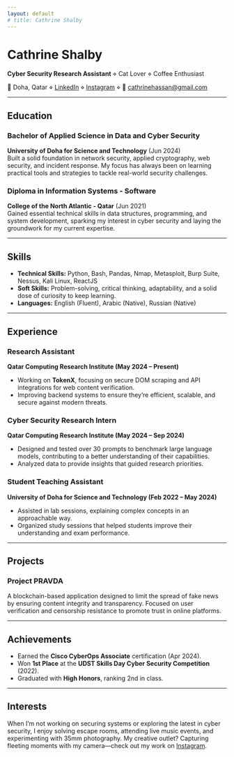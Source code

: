 ```yaml
---
layout: default
# title: Cathrine Shalby
---
```


# Cathrine Shalby
**Cyber Security Research Assistant** ⋄ Cat Lover ⋄ Coffee Enthusiast  

📍 Doha, Qatar ⋄ [LinkedIn](https://linkedin.com/in/cathrineshalby) ⋄ [Instagram](https://instagram.com/rawshrimps) ⋄ 📧 [cathrinehassan@gmail.com](mailto:cathrinehassan@gmail.com)

---

## Education
### Bachelor of Applied Science in Data and Cyber Security  
**University of Doha for Science and Technology** (Jun 2024)  
Built a solid foundation in network security, applied cryptography, web security, and incident response. My focus has always been on learning practical tools and strategies to tackle real-world security challenges.

### Diploma in Information Systems - Software  
**College of the North Atlantic - Qatar** (Jun 2021)  
Gained essential technical skills in data structures, programming, and system development, sparking my interest in cyber security and laying the groundwork for my current expertise.

---

## Skills
- **Technical Skills:** Python, Bash, Pandas, Nmap, Metasploit, Burp Suite, Nessus, Kali Linux, ReactJS  
- **Soft Skills:** Problem-solving, critical thinking, adaptability, and a solid dose of curiosity to keep learning.  
- **Languages:** English (Fluent), Arabic (Native), Russian (Native)  

---

## Experience
### Research Assistant  
**Qatar Computing Research Institute (May 2024 – Present)**  
- Working on **TokenX**, focusing on secure DOM scraping and API integrations for web content verification.  
- Improving backend systems to ensure they’re efficient, scalable, and secure against modern threats.  

### Cyber Security Research Intern  
**Qatar Computing Research Institute (May 2024 – Sep 2024)**  
- Designed and tested over 30 prompts to benchmark large language models, contributing to a better understanding of their capabilities.  
- Analyzed data to provide insights that guided research priorities.  

### Student Teaching Assistant  
**University of Doha for Science and Technology (Feb 2022 – May 2024)**  
- Assisted in lab sessions, explaining complex concepts in an approachable way.  
- Organized study sessions that helped students improve their understanding and exam performance.

---

## Projects
### Project PRAVDA  
A blockchain-based application designed to limit the spread of fake news by ensuring content integrity and transparency. Focused on user verification and censorship resistance to promote trust in online platforms.

---

## Achievements
- Earned the **Cisco CyberOps Associate** certification (Apr 2024).  
- Won **1st Place** at the **UDST Skills Day Cyber Security Competition** (2022).  
- Graduated with **High Honors**, ranking 2nd in class.  

---

## Interests
When I’m not working on securing systems or exploring the latest in cyber security, I enjoy solving escape rooms, attending live music events, and experimenting with 35mm photography. My creative outlet? Capturing fleeting moments with my camera—check out my work on [Instagram](https://instagram.com/rawshrimps).
